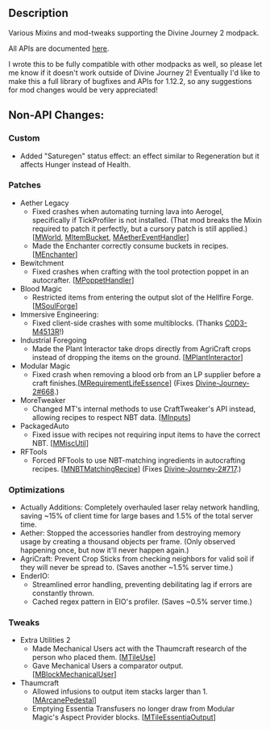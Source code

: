 ## Description
Various Mixins and mod-tweaks supporting the Divine Journey 2 modpack. 

All APIs are documented [here](/docs/docs.md).

I wrote this to be fully compatible with other modpacks as well, so please let me know if it doesn't work outside of Divine Journey 2!  Eventually I'd like to make this a full library of bugfixes and APIs for 1.12.2, so any suggestions for mod changes would be very appreciated!

## Non-API Changes:

### Custom
* Added "Saturegen" status effect: an effect similar to Regeneration but it affects Hunger instead of Health.

### Patches
* Aether Legacy
	* Fixed crashes when automating turning lava into Aerogel, specifically if TickProfiler is not installed. (That mod
	  breaks the Mixin required to patch it perfectly, but a cursory patch is still applied.) [[MWorld](mod/src/main/java/btpos/dj2addons/initmixins/patches/minecraft/MWorld.java), [MItemBucket](mod/src/main/java/btpos/dj2addons/initmixins/patches/minecraft/MItemBucket.java), [MAetherEventHandler](mod/src/main/java/btpos/dj2addons/patches/mixin/aether_legacy/MAetherEventHandler.java)]
    * Made the Enchanter correctly consume buckets in recipes. [[MEnchanter](mod/src/main/java/btpos/dj2addons/patches/mixin/aether_legacy/MEnchanter.java)]
* Bewitchment
	* Fixed crashes when crafting with the tool protection poppet in an autocrafter. [[MPoppetHandler](mod/src/main/java/btpos/dj2addons/patches/mixin/bewitchment/MPoppetHandler.java)]
* Blood Magic
	* Restricted items from entering the output slot of the Hellfire Forge. [[MSoulForge](mod/src/main/java/btpos/dj2addons/patches/mixin/bloodmagic/MSoulForge.java)]
* Immersive Engineering:
  * Fixed client-side crashes with some multiblocks. (Thanks [C0D3-M4513R](https://github.com/ByThePowerOfScience/DivineJourney2Addons/pull/9/commits/07f0ce2cf561eb4996bf297216b57131ce1191f3)!)
* Industrial Foregoing
	* Made the Plant Interactor take drops directly from AgriCraft crops instead of dropping the items on the ground. [[MPlantInteractor](mod/src/main/java/btpos/dj2addons/patches/mixin/industrialforegoing/MPlantInteractor.java)]
* Modular Magic
	* Fixed crash when removing a blood orb from an LP supplier before a craft finishes.[[MRequirementLifeEssence](mod/src/main/java/btpos/dj2addons/patches/mixin/modularmagic/MRequirementLifeEssence.java)] (Fixes <a href="https://github.com/Divine-Journey-2/Divine-Journey-2/issues/668">Divine-Journey-2#668</a>.)
* MoreTweaker
	* Changed MT's internal methods to use CraftTweaker's API instead, allowing recipes to respect NBT data. [[MInputs](mod/src/main/java/btpos/dj2addons/patches/mixin/moretweaker/MInputs.java)]
* PackagedAuto
  * Fixed issue with recipes not requiring input items to have the correct NBT. [[MMiscUtil](mod/src/main/java/btpos/dj2addons/patches/mixin/packagedauto/MMiscUtil.java)]
* RFTools
  * Forced RFTools to use NBT-matching ingredients in autocrafting recipes. [[MNBTMatchingRecipe](mod/src/main/java/btpos/dj2addons/patches/mixin/rftools/MNBTMatchingRecipe.java)] (Fixes <a href="https://github.com/Divine-Journey-2/Divine-Journey-2/issues/717">Divine-Journey-2#717</a>.)

### Optimizations
* Actually Additions: Completely overhauled laser relay network handling, saving ~15% of client time for large bases and 1.5% of the total server time.
* Aether: Stopped the accessories handler from destroying memory usage by creating a thousand objects per frame. (Only observed happening once, but now it'll never happen again.)
* AgriCraft: Prevent Crop Sticks from checking neighbors for valid soil if they will never be spread to. (Saves another ~1.5% server time.)
* EnderIO:
  * Streamlined error handling, preventing debilitating lag if errors are constantly thrown.
  * Cached regex pattern in EIO's profiler. (Saves ~0.5% server time.)

### Tweaks
* Extra Utilities 2
  * Made Mechanical Users act with the Thaumcraft research of the person who placed them. [[MTileUse](mod/src/main/java/btpos/dj2addons/tweaks/mixin/extrautils2/MTileUse.java)]
  * Gave Mechanical Users a comparator output. [[MBlockMechanicalUser](mod/src/main/java/btpos/dj2addons/tweaks/mixin/extrautils2/MBlockMechanicalUser.java)]
* Thaumcraft
  * Allowed infusions to output item stacks larger than 1. [[MArcanePedestal](mod/src/main/java/btpos/dj2addons/tweaks/mixin/thaumcraft/MArcanePedestal.java)]
  * Emptying Essentia Transfusers no longer draw from Modular Magic's Aspect Provider blocks. [[MTileEssentiaOutput](mod/src/main/java/btpos/dj2addons/tweaks/mixin/thaumcraft/MTileEssentiaOutput.java)]
